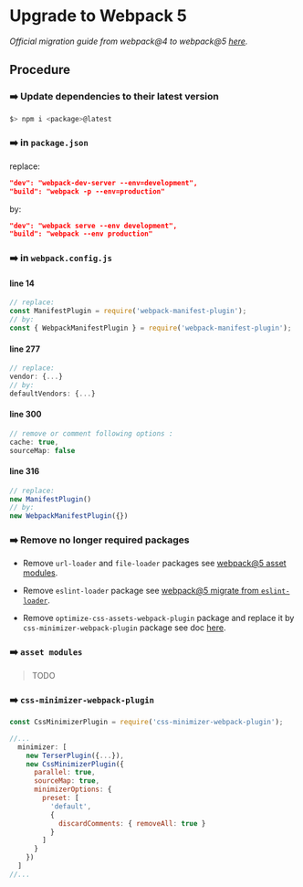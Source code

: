 # Upgrade to Webpack 5

_Official migration guide from webpack@4 to webpack@5 [here](https://webpack.js.org/migrate/5/#upgrade-webpack-4-and-its-pluginsloaders)._

## Procedure

### ➡️ Update dependencies to their latest version

```bash
$> npm i <package>@latest
```

### ➡️ in ```package.json```

replace:

```json
"dev": "webpack-dev-server --env=development",
"build": "webpack -p --env=production"
```

by:

```json
"dev": "webpack serve --env development",
"build": "webpack --env production"
```

### ➡️ in ```webpack.config.js```

#### line 14

```js
// replace:
const ManifestPlugin = require('webpack-manifest-plugin');
// by:
const { WebpackManifestPlugin } = require('webpack-manifest-plugin');
```

#### line 277

```js
// replace:
vendor: {...}
// by:
defaultVendors: {...}
```

#### line 300

```js
// remove or comment following options :
cache: true,
sourceMap: false
```

#### line 316

```js
// replace:
new ManifestPlugin()
// by:
new WebpackManifestPlugin({})
```

### ➡️ Remove no longer required packages

- Remove ```url-loader``` and ```file-loader``` packages see [webpack@5 asset modules](https://webpack.js.org/guides/asset-modules).

- Remove ```eslint-loader``` package see [webpack@5 migrate from ```eslint-loader```](https://webpack.js.org/plugins/eslint-webpack-plugin/#migrate-from-eslint-loader).

- Remove ```optimize-css-assets-webpack-plugin``` package and replace it by ```css-minimizer-webpack-plugin``` package see doc [here](https://github.com/webpack-contrib/css-minimizer-webpack-plugin).

### ➡️ ```asset modules```

> TODO

### ➡️ ```css-minimizer-webpack-plugin```

```js
const CssMinimizerPlugin = require('css-minimizer-webpack-plugin');

//...
  minimizer: [
    new TerserPlugin({...}),
    new CssMinimizerPlugin({
      parallel: true,
      sourceMap: true,
      minimizerOptions: {
        preset: [
          'default',
          {
            discardComments: { removeAll: true }
          }
        ]
      }
    })
  ]
//...
```
